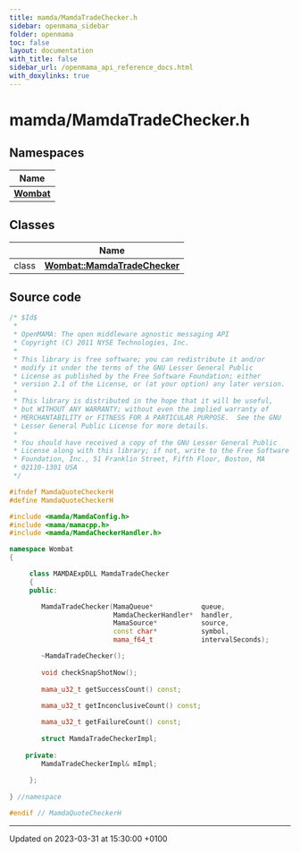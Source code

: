 ```yaml
---
title: mamda/MamdaTradeChecker.h
sidebar: openmama_sidebar
folder: openmama
toc: false
layout: documentation
with_title: false
sidebar_url: /openmama_api_reference_docs.html
with_doxylinks: true
---
```


# mamda/MamdaTradeChecker.h



## Namespaces

| Name           |
| -------------- |
| **[Wombat](namespaceWombat.html)**  |

## Classes

|                | Name           |
| -------------- | -------------- |
| class | **[Wombat::MamdaTradeChecker](classWombat_1_1MamdaTradeChecker.html)**  |




## Source code

```cpp
/* $Id$
 *
 * OpenMAMA: The open middleware agnostic messaging API
 * Copyright (C) 2011 NYSE Technologies, Inc.
 *
 * This library is free software; you can redistribute it and/or
 * modify it under the terms of the GNU Lesser General Public
 * License as published by the Free Software Foundation; either
 * version 2.1 of the License, or (at your option) any later version.
 *
 * This library is distributed in the hope that it will be useful,
 * but WITHOUT ANY WARRANTY; without even the implied warranty of
 * MERCHANTABILITY or FITNESS FOR A PARTICULAR PURPOSE.  See the GNU
 * Lesser General Public License for more details.
 *
 * You should have received a copy of the GNU Lesser General Public
 * License along with this library; if not, write to the Free Software
 * Foundation, Inc., 51 Franklin Street, Fifth Floor, Boston, MA
 * 02110-1301 USA
 */

#ifndef MamdaQuoteCheckerH
#define MamdaQuoteCheckerH

#include <mamda/MamdaConfig.h>
#include <mama/mamacpp.h>
#include <mamda/MamdaCheckerHandler.h>

namespace Wombat
{

     class MAMDAExpDLL MamdaTradeChecker
     {
     public:

        MamdaTradeChecker(MamaQueue*            queue,
                          MamdaCheckerHandler*  handler,
                          MamaSource*           source,
                          const char*           symbol,
                          mama_f64_t            intervalSeconds);    

        ~MamdaTradeChecker();
        
        void checkSnapShotNow();
        
        mama_u32_t getSuccessCount() const;
        
        mama_u32_t getInconclusiveCount() const;

        mama_u32_t getFailureCount() const;
        
        struct MamdaTradeCheckerImpl;
        
    private:
        MamdaTradeCheckerImpl& mImpl;
        
     };
 
} //namespace

#endif // MamdaQuoteCheckerH  
```


-------------------------------

Updated on 2023-03-31 at 15:30:00 +0100
